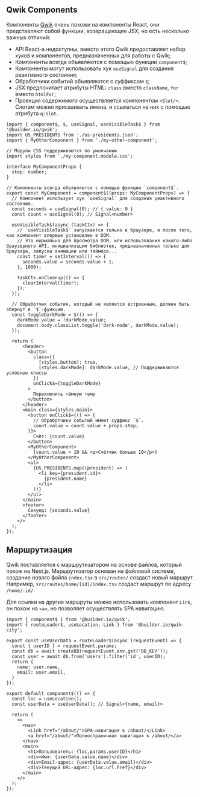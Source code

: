 ## Qwik Components

Компоненты [Qwik](https://qwik.builder.io/) очень похожи на компоненты React, они представляют собой функции, возвращающие JSX, но есть несколько важных отличий:

- API React-а недоступны, вместо этого Qwik предоставляет набор хуков и компонентов, предназначенных для работы с Qwik;
- Компоненты всегда объявляются с помощью функции `component$`;
- Компоненты могут использовать хук `useSignal` для создания реактивного состояния;
- Обработчики событий объявляются с суффиксом `$`;
- JSX предпочитает атрибуты HTML: `class` вместо `className`, `for` вместо `htmlFor`;
- Проекция содержимого осуществляется компонентом `<Slot/>`. Слотам можно присваивать имена, и ссылаться на них с помощью атрибута `q:slot`.

```tsx
import { component$, $, useSignal, useVisibleTask$ } from '@builder.io/qwik';
import US_PRESIDENTS from './us-presidents.json';
import { MyOtherComponent } from './my-other-component';

// Модули CSS поддерживаются по умолчанию
import styles from './my-component.module.css';

interface MyComponentProps {
  step: number;
}

// Компоненты всегда объявляются с помощью функции `component$`.
export const MyComponent = component$((props: MyComponentProps) => {
  // Компонент использует хук `useSignal` для создания реактивного состояния.
  const seconds = useSignal(0); // { value: 0 }
  const count = useSignal(0); // Signal<number>

  useVisibleTask$(async (taskCtx) => {
    // `useVisibleTask$` запускается только в браузере, и после того, как компонент впервые установлен в DOM.
    // Это нормально для просмотра DOM, или использования какого-либо браузерного API, инициализации библиотек, предназначенных только для браузера, запуска анимации или таймера...
    const timer = setInterval(() => {
      seconds.value = seconds.value + 1;
    }, 1000);

    taskCtx.onCleanup(() => {
      clearInterval(timer);
    });
  });

  // Обработчик события, который не является встроенным, должен быть обернут в `$`-функцию.
  const toggleDarkMode = $(() => {
    darkMode.value = !darkMode.value;
    document.body.classList.toggle('dark-mode', darkMode.value);
  });

  return (
      <header>
        <button
          class={{
            [styles.button]: true,
            [styles.darkMode]: darkMode.value, // Поддерживаются условные классы
          }}
          onClick$={toggleDarkMode}
        >
          Переключить тёмную тему
        </button>
      </header>
      <main class={styles.main}>
        <button onClick$={() => {
          // Обработчики событий имеют суффикс `$`.
          count.value = count.value + props.step;
        }}>
          Счёт: {count.value}
        </button>
        <MyOtherComponent>
          {count.value > 10 && <p>Счётчик больше 10</p>}
        </MyOtherComponent>
        <ul>
          {US_PRESIDENTS.map((president) => (
            <li key={president.id}>
              {president.name}
            </li>
          ))}
        </ul>
      </main>
      <footer>
        Секунд: {seconds.value}
      </footer>
    </>
  );
});
```

## Маршрутизация

Qwik поставляется с маршрутизатором на основе файлов, который похож на Next.js. Маршрутизатор основан на файловой системе, создание нового файла `index.tsx` в `src/routes/` создаст новый маршрут. Например, `src/routes/home/[id]/index.tsx` создаст маршрут по адресу `/home/:id/`.

Для ссылки на другие маршруты можно использовать компонент `Link`, он похож на `<a>`, но позволяет осуществлять SPA навигацию.

```tsx title="src/routes/user/[userID]/index.tsx"
import { component$ } from '@builder.io/qwik';
import { routeLoader$, useLocation, Link } from '@builder.io/qwik-city';

export const useUserData = routeLoader$(async (requestEvent) => {
  const { userID } = requestEvent.params;
  const db = await createDB(requestEvent.env.get('DB_KEY'));
  const user = await db.from('users').filter('id', userID);
  return {
    name: user.name,
    email: user.email,
  }
});

export default component$(() => {
  const loc = useLocation();
  const userData = useUserData(); // Signal<{name, email}>

  return (
    <>
      <nav>
        <Link href="/about/">SPA-навигация к /about/</Link>
        <a href="/about/">Полностраничная навигация к /about/</a>
      </nav>
      <main>
        <h1>Пользователь: {loc.params.userID}</h1>
        <div>Имя: {userData.value.name}</div>
        <div>Email-адрес: {userData.value.email}</div>
        <div>Текущий URL-адрес: {loc.url.href}</div>
      </main>
    </>
  );
});
```
